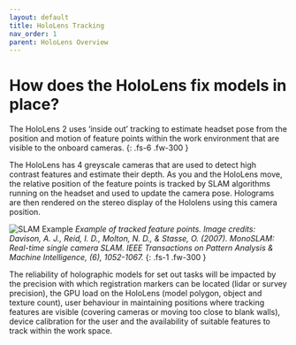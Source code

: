 ```yaml
---
layout: default
title: HoloLens Tracking
nav_order: 1
parent: HoloLens Overview
---
```


# How does the HoloLens fix models in place?

The HoloLens 2 uses ‘inside out’ tracking to estimate headset pose from the position and motion of feature points within the work environment that are visible to the onboard cameras.
{: .fs-6 .fw-300 }

The HoloLens has 4 greyscale cameras that are used to detect high contrast features and estimate their depth. As you and the HoloLens move, the relative position of the feature points is tracked by SLAM algorithms running on the headset and used to update the camera pose. Holograms are then rendered on the stereo display of the Hololens using this camera position.

![SLAM Example](https://www.andreasjakl.com/wp-content/uploads/2018/08/Davison-MonoSLAM-Map.jpg "SLAM Example")
_Example of tracked feature points. Image credits: Davison, A. J., Reid, I. D., Molton, N. D., & Stasse, O. (2007). MonoSLAM: Real-time single camera SLAM. IEEE Transactions on Pattern Analysis & Machine Intelligence, (6), 1052-1067._
{: .fs-1 .fw-300 }

The reliability of holographic models for set out tasks will be impacted by the precision with which registration markers can be located (lidar or survey precision), the GPU load on the HoloLens (model polygon, object and texture count), user behaviour in maintaining positions where tracking features are visible (covering cameras or moving too close to blank walls), device calibration for the user and the availability of suitable features to track within the work space.
